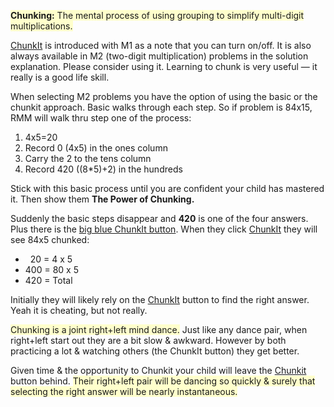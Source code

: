 <p><span style="background-color:#ffffcc"><b>Chunking:</b> The mental process of using grouping to simplify multi-digit multiplications.</span></p>

<p><u>ChunkIt</u> is introduced with M1 as a note that you can turn on/off. It is also always available in M2 (two-digit multiplication) problems in the solution explanation. Please consider using it. Learning to chunk is very useful &#151; it really is a good life skill.</p>

<p>When selecting M2 problems you have the option of using the basic or the chunkit approach. Basic walks through each step. So if problem is 84x15, RMM will walk thru step one of the process:
<ol>
<li>4x5=20</li>
<li>Record 0 (4x5) in the ones column</li>
<li>Carry the 2 to the tens column</li>
<li>Record 420 ((8*5)+2) in the hundreds
</ol>
</p>

<p>Stick with this basic process until you are confident your child has mastered it. Then show them <b>The Power of Chunking.</b></p>

<p>Suddenly the basic steps disappear and <b>420</b> is one of the four answers. Plus there is the <u>big blue ChunkIt button</u>. When they click <u>ChunkIt</u> they will see 84x5 chunked:
<ul>
<li>&nbsp;&nbsp;20 = 4 x 5</li>
<li>400 = 80 x 5</li>
<li>420 = Total</li>
</ul>
</p>

<p>Initially they will likely rely on the <u>ChunkIt</u> button to find the right answer. Yeah it is cheating, but not really.

<p><span style="background-color:#ffffcc">Chunking is a joint right+left mind dance.</span> Just like any dance pair, when right+left start out they are a bit slow &amp; awkward. However by both practicing a lot &amp; watching others (the ChunkIt button) they get better.</p>

<p>Given time &amp; the opportunity to Chunkit your child will leave the <u>Chunkit</u> button behind. <span style="background-color:#ffffcc">Their right+left pair will be dancing so quickly &amp; surely that selecting the right answer will be nearly instantaneous.</span></p>
